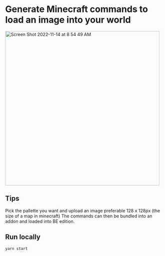 # Generate Minecraft commands to load an image into your world

<img width="493" alt="Screen Shot 2022-11-14 at 8 54 49 AM" src="https://user-images.githubusercontent.com/48895009/201705405-bed2cf44-4ee5-41d5-a476-3e395e8645d1.png">

## Tips

Pick the pallette you want and upload an image preferable 128 x 128px (the size of a map in minecraft)
The commands can then be bundled into an addon and loaded into BE edition.

## Run locally

`yarn start`
